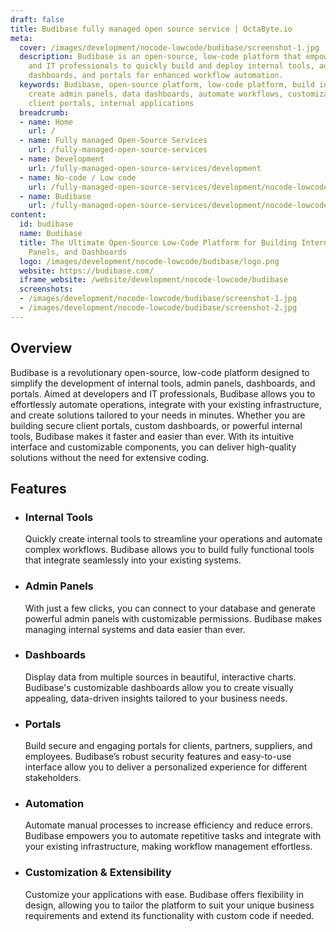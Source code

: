 ```yaml
---
draft: false
title: Budibase fully managed open source service | OctaByte.io
meta:
  cover: /images/development/nocode-lowcode/budibase/screenshot-1.jpg
  description: Budibase is an open-source, low-code platform that empowers developers
    and IT professionals to quickly build and deploy internal tools, admin panels,
    dashboards, and portals for enhanced workflow automation.
  keywords: Budibase, open-source platform, low-code platform, build internal tools,
    create admin panels, data dashboards, automate workflows, customizable dashboards,
    client portals, internal applications
  breadcrumb:
  - name: Home
    url: /
  - name: Fully managed Open-Source Services
    url: /fully-managed-open-source-services
  - name: Development
    url: /fully-managed-open-source-services/development
  - name: No-code / Low code
    url: /fully-managed-open-source-services/development/nocode-lowcode
  - name: Budibase
    url: /fully-managed-open-source-services/development/nocode-lowcode/budibase
content:
  id: budibase
  name: Budibase
  title: The Ultimate Open-Source Low-Code Platform for Building Internal Tools, Admin
    Panels, and Dashboards
  logo: /images/development/nocode-lowcode/budibase/logo.png
  website: https://budibase.com/
  iframe_website: /website/development/nocode-lowcode/budibase
  screenshots:
  - /images/development/nocode-lowcode/budibase/screenshot-1.jpg
  - /images/development/nocode-lowcode/budibase/screenshot-2.jpg
---
```


## Overview

Budibase is a revolutionary open-source, low-code platform designed to simplify the development of internal tools, admin panels, dashboards, and portals. Aimed at developers and IT professionals, Budibase allows you to effortlessly automate operations, integrate with your existing infrastructure, and create solutions tailored to your needs in minutes. Whether you are building secure client portals, custom dashboards, or powerful internal tools, Budibase makes it faster and easier than ever. With its intuitive interface and customizable components, you can deliver high-quality solutions without the need for extensive coding.

## Features

- ### Internal Tools

  Quickly create internal tools to streamline your operations and automate complex workflows. Budibase allows you to build fully functional tools that integrate seamlessly into your existing systems.

- ### Admin Panels

  With just a few clicks, you can connect to your database and generate powerful admin panels with customizable permissions. Budibase makes managing internal systems and data easier than ever.

- ### Dashboards

  Display data from multiple sources in beautiful, interactive charts. Budibase's customizable dashboards allow you to create visually appealing, data-driven insights tailored to your business needs.

- ### Portals

  Build secure and engaging portals for clients, partners, suppliers, and employees. Budibase’s robust security features and easy-to-use interface allow you to deliver a personalized experience for different stakeholders.

- ### Automation

  Automate manual processes to increase efficiency and reduce errors. Budibase empowers you to automate repetitive tasks and integrate with your existing infrastructure, making workflow management effortless.

- ### Customization & Extensibility

  Customize your applications with ease. Budibase offers flexibility in design, allowing you to tailor the platform to suit your unique business requirements and extend its functionality with custom code if needed.